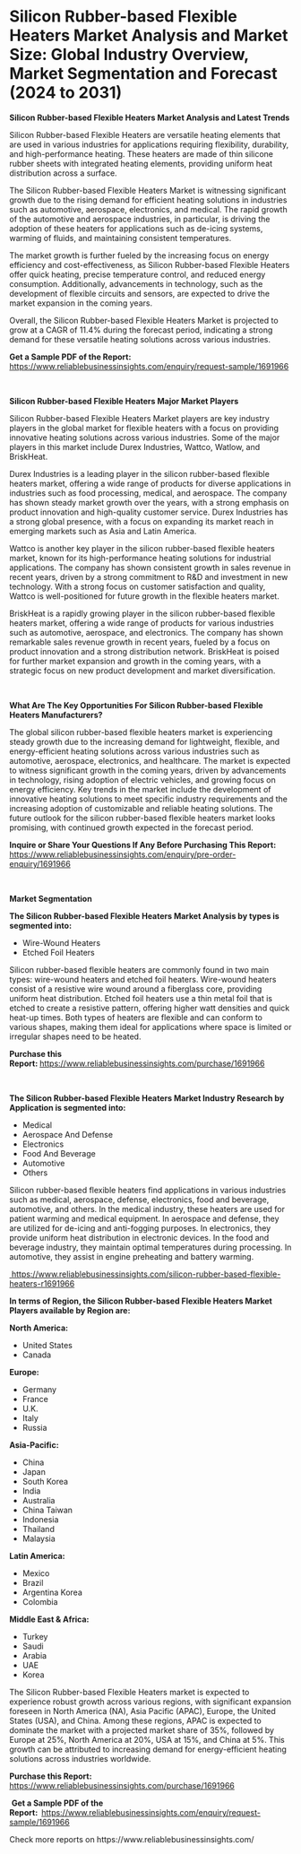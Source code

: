 <p><h1>Silicon Rubber-based Flexible Heaters Market Analysis and Market Size: Global Industry Overview, Market Segmentation and Forecast (2024 to 2031)</h1></p><p><strong>Silicon Rubber-based Flexible Heaters Market Analysis and Latest Trends</strong></p>
<p><p>Silicon Rubber-based Flexible Heaters are versatile heating elements that are used in various industries for applications requiring flexibility, durability, and high-performance heating. These heaters are made of thin silicone rubber sheets with integrated heating elements, providing uniform heat distribution across a surface.</p><p>The Silicon Rubber-based Flexible Heaters Market is witnessing significant growth due to the rising demand for efficient heating solutions in industries such as automotive, aerospace, electronics, and medical. The rapid growth of the automotive and aerospace industries, in particular, is driving the adoption of these heaters for applications such as de-icing systems, warming of fluids, and maintaining consistent temperatures.</p><p>The market growth is further fueled by the increasing focus on energy efficiency and cost-effectiveness, as Silicon Rubber-based Flexible Heaters offer quick heating, precise temperature control, and reduced energy consumption. Additionally, advancements in technology, such as the development of flexible circuits and sensors, are expected to drive the market expansion in the coming years.</p><p>Overall, the Silicon Rubber-based Flexible Heaters Market is projected to grow at a CAGR of 11.4% during the forecast period, indicating a strong demand for these versatile heating solutions across various industries.</p></p>
<p><strong>Get a Sample PDF of the Report:&nbsp;</strong> <a href="https://www.reliablebusinessinsights.com/enquiry/request-sample/1691966">https://www.reliablebusinessinsights.com/enquiry/request-sample/1691966</a></p>
<p>&nbsp;</p>
<p><strong>Silicon Rubber-based Flexible Heaters Major Market Players</strong></p>
<p><p>Silicon Rubber-based Flexible Heaters Market players are key industry players in the global market for flexible heaters with a focus on providing innovative heating solutions across various industries. Some of the major players in this market include Durex Industries, Wattco, Watlow, and BriskHeat.</p><p>Durex Industries is a leading player in the silicon rubber-based flexible heaters market, offering a wide range of products for diverse applications in industries such as food processing, medical, and aerospace. The company has shown steady market growth over the years, with a strong emphasis on product innovation and high-quality customer service. Durex Industries has a strong global presence, with a focus on expanding its market reach in emerging markets such as Asia and Latin America.</p><p>Wattco is another key player in the silicon rubber-based flexible heaters market, known for its high-performance heating solutions for industrial applications. The company has shown consistent growth in sales revenue in recent years, driven by a strong commitment to R&D and investment in new technology. With a strong focus on customer satisfaction and quality, Wattco is well-positioned for future growth in the flexible heaters market.</p><p>BriskHeat is a rapidly growing player in the silicon rubber-based flexible heaters market, offering a wide range of products for various industries such as automotive, aerospace, and electronics. The company has shown remarkable sales revenue growth in recent years, fueled by a focus on product innovation and a strong distribution network. BriskHeat is poised for further market expansion and growth in the coming years, with a strategic focus on new product development and market diversification.</p></p>
<p>&nbsp;</p>
<p><strong>What Are The Key Opportunities For Silicon Rubber-based Flexible Heaters Manufacturers?</strong></p>
<p><p>The global silicon rubber-based flexible heaters market is experiencing steady growth due to the increasing demand for lightweight, flexible, and energy-efficient heating solutions across various industries such as automotive, aerospace, electronics, and healthcare. The market is expected to witness significant growth in the coming years, driven by advancements in technology, rising adoption of electric vehicles, and growing focus on energy efficiency. Key trends in the market include the development of innovative heating solutions to meet specific industry requirements and the increasing adoption of customizable and reliable heating solutions. The future outlook for the silicon rubber-based flexible heaters market looks promising, with continued growth expected in the forecast period.</p></p>
<p><strong>Inquire or Share Your Questions If Any Before Purchasing This Report:</strong> <a href="https://www.reliablebusinessinsights.com/enquiry/pre-order-enquiry/1691966">https://www.reliablebusinessinsights.com/enquiry/pre-order-enquiry/1691966</a></p>
<p>&nbsp;</p>
<p><strong>Market Segmentation</strong></p>
<p><strong>The Silicon Rubber-based Flexible Heaters Market Analysis by types is segmented into:</strong></p>
<p><ul><li>Wire-Wound Heaters</li><li>Etched Foil Heaters</li></ul></p>
<p><p>Silicon rubber-based flexible heaters are commonly found in two main types: wire-wound heaters and etched foil heaters. Wire-wound heaters consist of a resistive wire wound around a fiberglass core, providing uniform heat distribution. Etched foil heaters use a thin metal foil that is etched to create a resistive pattern, offering higher watt densities and quick heat-up times. Both types of heaters are flexible and can conform to various shapes, making them ideal for applications where space is limited or irregular shapes need to be heated.</p></p>
<p><strong>Purchase this Report:&nbsp;</strong><a href="https://www.reliablebusinessinsights.com/purchase/1691966">https://www.reliablebusinessinsights.com/purchase/1691966</a></p>
<p>&nbsp;</p>
<p><strong>The Silicon Rubber-based Flexible Heaters Market Industry Research by Application is segmented into:</strong></p>
<p><ul><li>Medical</li><li>Aerospace And Defense</li><li>Electronics</li><li>Food And Beverage</li><li>Automotive</li><li>Others</li></ul></p>
<p><p>Silicon rubber-based flexible heaters find applications in various industries such as medical, aerospace, defense, electronics, food and beverage, automotive, and others. In the medical industry, these heaters are used for patient warming and medical equipment. In aerospace and defense, they are utilized for de-icing and anti-fogging purposes. In electronics, they provide uniform heat distribution in electronic devices. In the food and beverage industry, they maintain optimal temperatures during processing. In automotive, they assist in engine preheating and battery warming.</p></p>
<p><a href="https://www.reliablebusinessinsights.com/silicon-rubber-based-flexible-heaters-r1691966">&nbsp;https://www.reliablebusinessinsights.com/silicon-rubber-based-flexible-heaters-r1691966</a></p>
<p><strong>In terms of Region, the Silicon Rubber-based Flexible Heaters Market Players available by Region are:</strong></p>
<p>
    <p> <strong> North America: </strong>
        <ul>
            <li>United States</li>
            <li>Canada</li>
        </ul>
        </p> 
    <p> <strong> Europe: </strong>
        <ul>
            <li>Germany</li>
            <li>France</li>
            <li>U.K.</li>
            <li>Italy</li>
            <li>Russia</li>
        </ul>
        </p> 
    <p> <strong> Asia-Pacific: </strong>
        <ul>
            <li>China</li>
            <li>Japan</li>
            <li>South Korea</li>
            <li>India</li>
            <li>Australia</li>
            <li>China Taiwan</li>
            <li>Indonesia</li>
            <li>Thailand</li>
            <li>Malaysia</li>
        </ul>
        </p> 
    <p> <strong> Latin America: </strong>
        <ul>
            <li>Mexico</li>
            <li>Brazil</li>
            <li>Argentina Korea</li>
            <li>Colombia</li>
        </ul>
        </p> 
    <p> <strong> Middle East & Africa: </strong>
        <ul>
            <li>Turkey</li>
            <li>Saudi</li>
            <li>Arabia</li>
            <li>UAE</li>
            <li>Korea</li>
        </ul>
    </p>
    </p>
<p><p>The Silicon Rubber-based Flexible Heaters market is expected to experience robust growth across various regions, with significant expansion foreseen in North America (NA), Asia Pacific (APAC), Europe, the United States (USA), and China. Among these regions, APAC is expected to dominate the market with a projected market share of 35%, followed by Europe at 25%, North America at 20%, USA at 15%, and China at 5%. This growth can be attributed to increasing demand for energy-efficient heating solutions across industries worldwide.</p></p>
<p><strong>Purchase this Report: </strong><a href="https://www.reliablebusinessinsights.com/purchase/1691966">https://www.reliablebusinessinsights.com/purchase/1691966</a></p>
<p>&nbsp;<strong>Get a Sample PDF of the Report:&nbsp;&nbsp;</strong><a href="https://www.reliablebusinessinsights.com/enquiry/request-sample/1691966">https://www.reliablebusinessinsights.com/enquiry/request-sample/1691966</a></p>
<p><strong></strong></p>
<p>Check more reports on https://www.reliablebusinessinsights.com/</p>